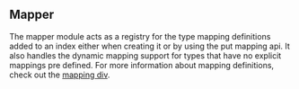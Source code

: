 ## Mapper

The mapper module acts as a registry for the type mapping definitions added to an index either when creating it or by using the put mapping api. It also handles the dynamic mapping support for types that have no explicit mappings pre defined. For more information about mapping definitions, check out the [mapping div](mapping.html "Mapping").
